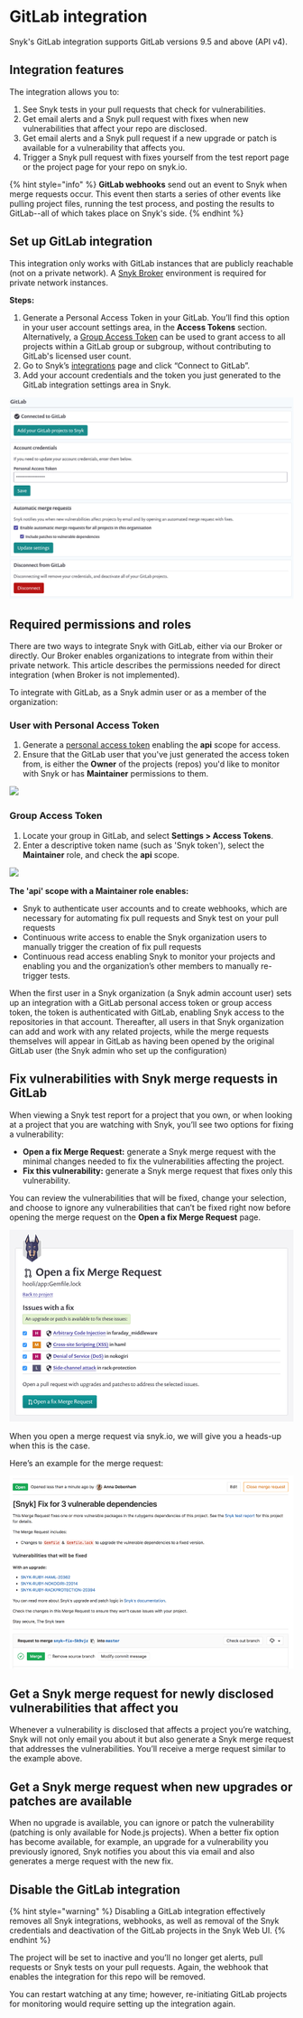 # GitLab integration

Snyk's GitLab integration supports GitLab versions 9.5 and above (API v4).

## Integration features

The integration allows you to:

1. See Snyk tests in your pull requests that check for vulnerabilities.
2. Get email alerts and a Snyk pull request with fixes when new vulnerabilities that affect your repo are disclosed.
3. Get email alerts and a Snyk pull request if a new upgrade or patch is available for a vulnerability that affects you.
4. Trigger a Snyk pull request with fixes yourself from the test report page or the project page for your repo on snyk.io.

{% hint style="info" %}
**GitLab webhooks** send out an event to Snyk when merge requests occur. This event then starts a series of other events like pulling project files, running the test process, and posting the results to GitLab--all of which takes place on Snyk's side.
{% endhint %}

## Set up GitLab integration

This integration only works with GitLab instances that are publicly reachable (not on a private network). A [Snyk Broker](https://docs.snyk.io/integrations/snyk-broker/set-up-snyk-broker) environment is required for private network instances.

**Steps:**

1. Generate a Personal Access Token in your GitLab. You’ll find this option in your user account settings area, in the **Access Tokens** section. Alternatively, a [Group Access Token](https://docs.gitlab.com/ee/user/group/settings/group\_access\_tokens.html) can be used to grant access to all projects within a GitLab group or subgroup, without contributing to GitLab's licensed user count.
2. Go to Snyk’s [integrations](https://app.snyk.io/integrations) page and click “Connect to GitLab”.
3. Add your account credentials and the token you just generated to the GitLab integration settings area in Snyk.

![](../../.gitbook/assets/uuid-aa58b5a9-dd17-3219-6067-4ee6e3f4b384-en.png)

## Required permissions and roles

There are two ways to integrate Snyk with GitLab, either via our Broker or directly. Our Broker enables organizations to integrate from within their private network. This article describes the permissions needed for direct integration (when Broker is not implemented).

To integrate with GitLab, as a Snyk admin user or as a member of the organization:

### User with Personal Access Token

1. Generate a [personal access token](https://gitlab.com/-/profile/personal\_access\_tokens) enabling the **api** scope for access.
2. Ensure that the GitLab user that you've just generated the access token from, is either the **Owner** of the projects (repos) you'd like to monitor with Snyk or has **Maintainer** permissions to them.

![](../../.gitbook/assets/gitlab\_token.png)

### Group Access Token

1. Locate your group in GitLab, and select **Settings > Access Tokens**.
2. Enter a descriptive token name (such as 'Snyk token'), select the **Maintainer** role, and check the **api** scope.

![](../../.gitbook/assets/gitlab\_group\_token.png)

**The 'api' scope with a Maintainer role enables:**

* Snyk to authenticate user accounts and to create webhooks, which are necessary for automating fix pull requests and Snyk test on your pull requests
* Continuous write access to enable the Snyk organization users to manually trigger the creation of fix pull requests
* Continuous read access enabling Snyk to monitor your projects and enabling you and the organization’s other members to manually re-trigger tests.

When the first user in a Snyk organization (a Snyk admin account user) sets up an integration with a GitLab personal access token or group access token, the token is authenticated with GitLab, enabling Snyk access to the repositories in that account. Thereafter, all users in that Snyk organization can add and work with any related projects, while the merge requests themselves will appear in GitLab as having been opened by the original GitLab user (the Snyk admin who set up the configuration)

## **Fix vulnerabilities with Snyk merge requests in GitLab**

When viewing a Snyk test report for a project that you own, or when looking at a project that you are watching with Snyk, you’ll see two options for fixing a vulnerability:

* **Open a fix Merge Request:** generate a Snyk merge request with the minimal changes needed to fix the vulnerabilities affecting the project.
* **Fix this vulnerability:** generate a Snyk merge request that fixes only this vulnerability.

You can review the vulnerabilities that will be fixed, change your selection, and choose to ignore any vulnerabilities that can’t be fixed right now before opening the merge request on the **Open a fix Merge Request** page.

![](../../.gitbook/assets/uuid-8d2ef9cb-cd32-bf48-a827-32bb358a10ab-en.png)

When you open a merge request via snyk.io, we will give you a heads-up when this is the case.

Here’s an example for the merge request:

![](../../.gitbook/assets/uuid-5e9a4b58-4d87-06fb-0479-a308515d4b12-en.png)

## Get a Snyk merge request for newly disclosed vulnerabilities that affect you

Whenever a vulnerability is disclosed that affects a project you’re watching, Snyk will not only email you about it but also generate a Snyk merge request that addresses the vulnerabilities. You’ll receive a merge request similar to the example above.

## Get a Snyk merge request when new upgrades or patches are available

When no upgrade is available, you can ignore or patch the vulnerability (patching is only available for Node.js projects). When a better fix option has become available, for example, an upgrade for a vulnerability you previously ignored, Snyk notifies you about this via email and also generates a merge request with the new fix.

## Disable the GitLab integration

{% hint style="warning" %}
Disabling a GitLab integration effectively removes all Snyk integrations, webhooks, as well as removal of the Snyk credentials and deactivation of the GitLab projects in the Snyk Web UI.
{% endhint %}

The project will be set to inactive and you’ll no longer get alerts, pull requests or Snyk tests on your pull requests. Again, the webhook that enables the integration for this repo will be removed.

You can restart watching at any time; however, re-initiating GitLab projects for monitoring would require setting up the integration again.
